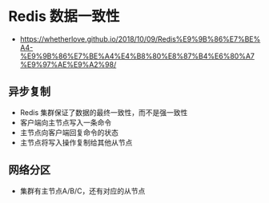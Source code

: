 # Redis 数据一致性
- https://whetherlove.github.io/2018/10/09/Redis%E9%9B%86%E7%BE%A4-%E9%9B%86%E7%BE%A4%E4%B8%80%E8%87%B4%E6%80%A7%E9%97%AE%E9%A2%98/

## 异步复制
- Redis 集群保证了数据的最终一致性，而不是强一致性
- 客户端向主节点写入一条命令
- 主节点向客户端回复命令的状态
- 主节点将写入操作复制给其他从节点

## 网络分区
- 集群有主节点A/B/C，还有对应的从节点

